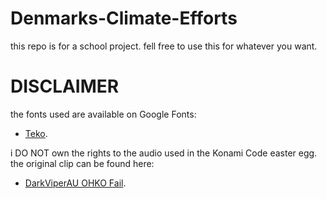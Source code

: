 # Denmarks-Climate-Efforts
this repo is for a school project. fell free to use this for whatever you want.<br>

# DISCLAIMER
the fonts used are available on Google Fonts:<br>
* [Teko](https://fonts.google.com/specimen/Teko?query=teko).<br>

i DO NOT own the rights to the audio used in the Konami Code easter egg. the original clip can be found here:
* [DarkViperAU OHKO Fail](https://www.youtube.com/watch?v=88qJg49PDyY).<br>
